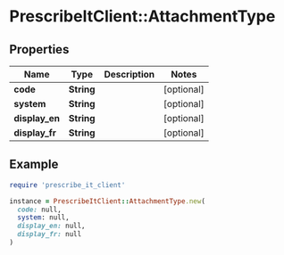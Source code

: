 # PrescribeItClient::AttachmentType

## Properties

| Name | Type | Description | Notes |
| ---- | ---- | ----------- | ----- |
| **code** | **String** |  | [optional] |
| **system** | **String** |  | [optional] |
| **display_en** | **String** |  | [optional] |
| **display_fr** | **String** |  | [optional] |

## Example

```ruby
require 'prescribe_it_client'

instance = PrescribeItClient::AttachmentType.new(
  code: null,
  system: null,
  display_en: null,
  display_fr: null
)
```

